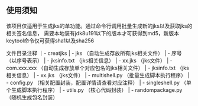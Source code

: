 ## 使用须知

该项目仅适用于生成jks的单功能。通过命令行调用批量生成新的jks以及获取jks的相关签名信息，
需要本地装有jdk8u191以下的版本才可获得到md5，新版本keytool命令仅可获得sha1以及sha256


文件目录注释
｜- creatjks
    | - jks                 （自动生成存放所有jks相关文件）
        | - 序号             （以序号表示）
            | - jksinfo.txt （jks相关信息）
            | - xx.jks      （jks文件）
    | - com.xxx.xxx         （自动生成存放单个对应包名的jks相关文件）
        | - jksinfo.txt     （jks相关信息）
        | - xx.jks          （jks文件）
    | - multishell.py       （批量生成脚本执行程序）
    | - config.py           （相关配置封装，配置详情请查看对应注释）
    | - singleshell.py      （单个生成脚本执行程序）
    | - utils.py            （核心代码封装）
    | - randompackage.py    （随机生成包名封装）